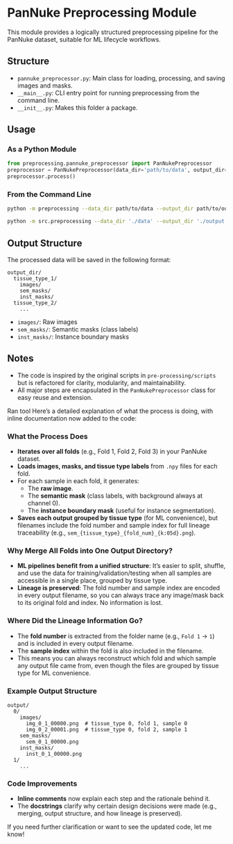 # PanNuke Preprocessing Module

This module provides a logically structured preprocessing pipeline for the PanNuke dataset, suitable for ML lifecycle workflows.

## Structure
- `pannuke_preprocessor.py`: Main class for loading, processing, and saving images and masks.
- `__main__.py`: CLI entry point for running preprocessing from the command line.
- `__init__.py`: Makes this folder a package.

## Usage

### As a Python Module
```python
from preprocessing.pannuke_preprocessor import PanNukePreprocessor
preprocessor = PanNukePreprocessor(data_dir='path/to/data', output_dir='path/to/output')
preprocessor.process()
```

### From the Command Line
```bash
python -m preprocessing --data_dir path/to/data --output_dir path/to/output
```

```bash
python -m src.preprocessing --data_dir './data' --output_dir './output'
```

## Output Structure
The processed data will be saved in the following format:
```
output_dir/
  tissue_type_1/
    images/
    sem_masks/
    inst_masks/
  tissue_type_2/
    ...
```

- `images/`: Raw images
- `sem_masks/`: Semantic masks (class labels)
- `inst_masks/`: Instance boundary masks

## Notes
- The code is inspired by the original scripts in `pre-processing/scripts` but is refactored for clarity, modularity, and maintainability.
- All major steps are encapsulated in the `PanNukePreprocessor` class for easy reuse and extension.


Ran tool
Here’s a detailed explanation of what the process is doing, with inline documentation now added to the code:

### What the Process Does

- **Iterates over all folds** (e.g., Fold 1, Fold 2, Fold 3) in your PanNuke dataset.
- **Loads images, masks, and tissue type labels** from `.npy` files for each fold.
- For each sample in each fold, it generates:
  - The **raw image**.
  - The **semantic mask** (class labels, with background always at channel 0).
  - The **instance boundary mask** (useful for instance segmentation).
- **Saves each output grouped by tissue type** (for ML convenience), but filenames include the fold number and sample index for full lineage traceability (e.g., `sem_{tissue_type}_{fold_num}_{k:05d}.png`).

### Why Merge All Folds into One Output Directory?

- **ML pipelines benefit from a unified structure**: It’s easier to split, shuffle, and use the data for training/validation/testing when all samples are accessible in a single place, grouped by tissue type.
- **Lineage is preserved**: The fold number and sample index are encoded in every output filename, so you can always trace any image/mask back to its original fold and index. No information is lost.

### Where Did the Lineage Information Go?

- The **fold number** is extracted from the folder name (e.g., `Fold 1` → `1`) and is included in every output filename.
- The **sample index** within the fold is also included in the filename.
- This means you can always reconstruct which fold and which sample any output file came from, even though the files are grouped by tissue type for ML convenience.

### Example Output Structure

```
output/
  0/
    images/
      img_0_1_00000.png  # tissue_type 0, fold 1, sample 0
      img_0_2_00001.png  # tissue_type 0, fold 2, sample 1
    sem_masks/
      sem_0_1_00000.png
    inst_masks/
      inst_0_1_00000.png
  1/
    ...
```

### Code Improvements

- **Inline comments** now explain each step and the rationale behind it.
- The **docstrings** clarify why certain design decisions were made (e.g., merging, output structure, and how lineage is preserved).

If you need further clarification or want to see the updated code, let me know!